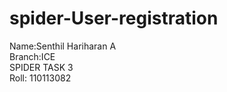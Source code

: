 spider-User-registration
========================
Name:Senthil Hariharan A<br/>
Branch:ICE<br/>
SPIDER TASK 3<br/>
Roll: 110113082
